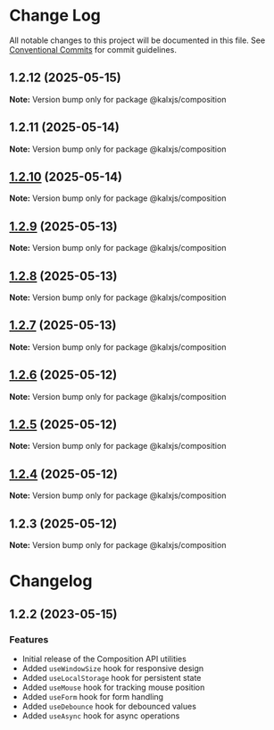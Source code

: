 # Change Log

All notable changes to this project will be documented in this file.
See [Conventional Commits](https://conventionalcommits.org) for commit guidelines.

## 1.2.12 (2025-05-15)

**Note:** Version bump only for package @kalxjs/composition

## 1.2.11 (2025-05-14)

**Note:** Version bump only for package @kalxjs/composition

## [1.2.10](https://github.com/Odeneho-Calculus/kalxjs/compare/@kalxjs/composition@1.2.9...@kalxjs/composition@1.2.10) (2025-05-14)

**Note:** Version bump only for package @kalxjs/composition

## [1.2.9](https://github.com/Odeneho-Calculus/kalxjs/compare/@kalxjs/composition@1.2.8...@kalxjs/composition@1.2.9) (2025-05-13)

**Note:** Version bump only for package @kalxjs/composition

## [1.2.8](https://github.com/Odeneho-Calculus/kalxjs/compare/@kalxjs/composition@1.2.7...@kalxjs/composition@1.2.8) (2025-05-13)

**Note:** Version bump only for package @kalxjs/composition

## [1.2.7](https://github.com/Odeneho-Calculus/kalxjs/compare/@kalxjs/composition@1.2.6...@kalxjs/composition@1.2.7) (2025-05-13)

**Note:** Version bump only for package @kalxjs/composition

## [1.2.6](https://github.com/Odeneho-Calculus/kalxjs/compare/@kalxjs/composition@1.2.5...@kalxjs/composition@1.2.6) (2025-05-12)

**Note:** Version bump only for package @kalxjs/composition

## [1.2.5](https://github.com/Odeneho-Calculus/kalxjs/compare/@kalxjs/composition@1.2.4...@kalxjs/composition@1.2.5) (2025-05-12)

**Note:** Version bump only for package @kalxjs/composition

## [1.2.4](https://github.com/Odeneho-Calculus/kalxjs/compare/@kalxjs/composition@1.2.3...@kalxjs/composition@1.2.4) (2025-05-12)

**Note:** Version bump only for package @kalxjs/composition

## 1.2.3 (2025-05-12)

**Note:** Version bump only for package @kalxjs/composition

# Changelog

## 1.2.2 (2023-05-15)

### Features

- Initial release of the Composition API utilities
- Added `useWindowSize` hook for responsive design
- Added `useLocalStorage` hook for persistent state
- Added `useMouse` hook for tracking mouse position
- Added `useForm` hook for form handling
- Added `useDebounce` hook for debounced values
- Added `useAsync` hook for async operations
